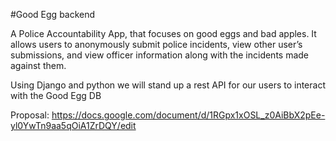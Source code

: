 #Good Egg backend

A Police Accountability App, that focuses on good eggs and bad apples. It allows users to anonymously submit police incidents, view other user’s submissions, and view officer information along with the incidents made against them.

Using Django and python we will stand up a rest API for our users to interact with the Good Egg DB

Proposal:
https://docs.google.com/document/d/1RGpx1xOSL_z0AiBbX2pEe-yl0YwTn9aa5qOiA1ZrDQY/edit